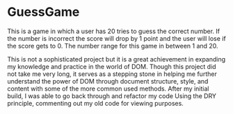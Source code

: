# GuessGame

This is a game in which a user has 20 tries to guess the correct number. If the number is incorrect the score will drop by 1 point and the user will lose if the score gets to 0. The number range for this game in between 1 and 20.

This is not a sophisticated project but it is a great achievement in expanding my knowledge and practice in the world of DOM. Though this project did not take me very long, it serves as a stepping stone in helping me further understand the power of DOM through document structure, style, and content with some of the more common used methods. After my initial build, I was able to go back through and refactor my code
Using the DRY principle, commenting out my old code for viewing purposes.

